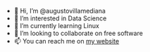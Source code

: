 - 👋 Hi, I’m @augustovillamediana
- 👀 I’m interested in Data Science
- 🌱 I’m currently learning Linux
- 💞️ I’m looking to collaborate on free software
- 📫 You can reach me on [my website](https://augustovillamediana.github.io)

<!---
augustovillamediana/augustovillamediana is a ✨ special ✨ repository because its `README.md` (this file) appears on your GitHub profile.
You can click the Preview link to take a look at your changes.
--->
